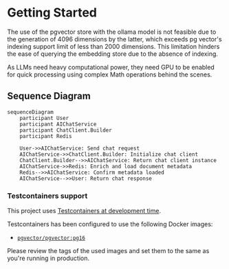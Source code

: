 # Getting Started

The use of the pgvector store with the ollama model is not feasible due to the generation of 4096 dimensions by the latter, which exceeds pg vector's indexing support limit of less than 2000 dimensions. This limitation hinders the ease of querying the embedding store due to the absence of indexing.

As LLMs need heavy computational power, they need GPU to be enabled for quick processing using complex Math operations behind the scenes.

## Sequence Diagram

```mermaid
sequenceDiagram
    participant User
    participant AIChatService
    participant ChatClient.Builder
    participant Redis

    User->>AIChatService: Send chat request
    AIChatService->>ChatClient.Builder: Initialize chat client
    ChatClient.Builder-->>AIChatService: Return chat client instance
    AIChatService->>Redis: Enrich and load document metadata
    Redis-->>AIChatService: Confirm metadata loaded
    AIChatService-->>User: Return chat response
```


### Testcontainers support

This project uses [Testcontainers at development time](https://docs.spring.io/spring-boot/docs/3.2.4/reference/html/features.html#features.testing.testcontainers.at-development-time).

Testcontainers has been configured to use the following Docker images:

* [`pgvector/pgvector:pg16`](https://hub.docker.com/r/pgvector/pgvector)

Please review the tags of the used images and set them to the same as you're running in production.
